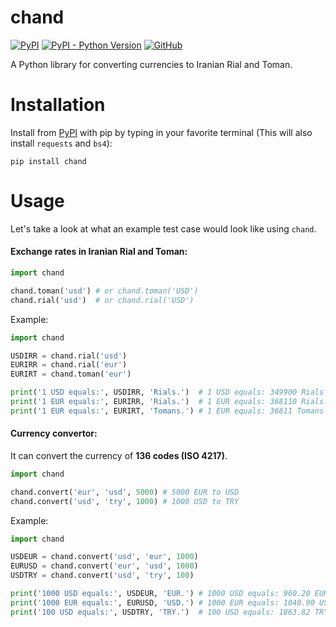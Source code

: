 # chand

[![PyPI](https://img.shields.io/pypi/v/chand?style=for-the-badge)](https://pypi.org/project/chand)
[![PyPI - Python Version](https://img.shields.io/pypi/pyversions/chand?style=for-the-badge)](https://pypi.org/project/chand)
[![GitHub](https://img.shields.io/github/license/armanyazdi/chand?style=for-the-badge)](https://pypi.org/project/chand)

A Python library for converting currencies to Iranian Rial and Toman.

# Installation

Install from [PyPI](https://pypi.org/project/chand) with pip by typing in your favorite terminal 
(This will also install `requests` and `bs4`):

`pip install chand`

# Usage

Let's take a look at what an example test case would look like using `chand`.

#### Exchange rates in Iranian Rial and Toman:

```python
import chand

chand.toman('usd') # or chand.toman('USD')
chand.rial('usd')  # or chand.rial('USD')
```
Example:
```python
import chand

USDIRR = chand.rial('usd')
EURIRR = chand.rial('eur')
EURIRT = chand.toman('eur')

print('1 USD equals:', USDIRR, 'Rials.')  # 1 USD equals: 349900 Rials
print('1 EUR equals:', EURIRR, 'Rials.')  # 1 EUR equals: 368110 Rials
print('1 EUR equals:', EURIRT, 'Tomans.') # 1 EUR equals: 36811 Tomans
```

#### Currency convertor:

It can convert the currency of **136 codes (ISO 4217)**.

```python
import chand

chand.convert('eur', 'usd', 5000) # 5000 EUR to USD
chand.convert('usd', 'try', 1000) # 1000 USD to TRY
```
Example:
```python
import chand

USDEUR = chand.convert('usd', 'eur', 1000)
EURUSD = chand.convert('eur', 'usd', 1000)
USDTRY = chand.convert('usd', 'try', 100)

print('1000 USD equals:', USDEUR, 'EUR.') # 1000 USD equals: 960.20 EUR
print('1000 EUR equals:', EURUSD, 'USD.') # 1000 EUR equals: 1040.90 USD
print('100 USD equals:', USDTRY, 'TRY.')  # 100 USD equals: 1863.82 TRY
```